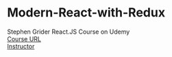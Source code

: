 # Modern-React-with-Redux
Stephen Grider React.JS Course on Udemy<br />
<a href="https://www.udemy.com/user/sgslo/"></a><a href="https://www.udemy.com/course/react-redux/">Course URL</a><br/>
<a href="https://www.udemy.com/user/sgslo/">Instructor</a>

